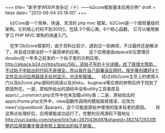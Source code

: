 +++
title= "新手学WEB开发杂记（十）——b2core框架基本应用示例"
draft = false
date= "2013-06-04 20:18:00"
+++

    b2Core是一个简单、快速、灵活的 php mvc 框架。b2Core是一个超轻量级的架构。它的核心代码不到300行。包括 3个核心类，6个核心函数。 它可以被用做学习 PHP MVC 架构的快速入门。


    在学习b2core框架时，由于资料比较少，遇到过一些麻烦，不过最终还是解决了，并且成功架设好一个最简单的应用。
    这个应用是由alpaca论坛管理员doudou在一年多之前发的一个帖子里的示例应用，http://alpaca.b24.cn/bbs/topic/56/。该帖子写的十分详细，给了我很大帮助，不过帖子中给出的代码不是很全，所以我在自己部署该应用时，按步骤创建好4个文件后访问应用路径无任何显示，也没有报错。
    经过对b2core主页上的使用入门以及b2core.php源码的阅读以及对eku、bugtrace等应用的参照后终于找到了原因所在。一是，原帖所给出的源码中没有utility工具类库且app/c/__constract.php文件中也未加载utility类；二是，原帖给出的app/c/home.php文件中，view函数所调用的模版路径错误，应改为view('v/guestbook',$param)，这个可能是原帖中使用的版本较老的原因。
     将这两点处理好后，应用便能成功运行了。完整的应用源码下载地址：http://yun.baidu.com/share/link?uk=2870436497&shareid=3827472933完整的应用部署步骤请参照上面给出的帖子链接。
